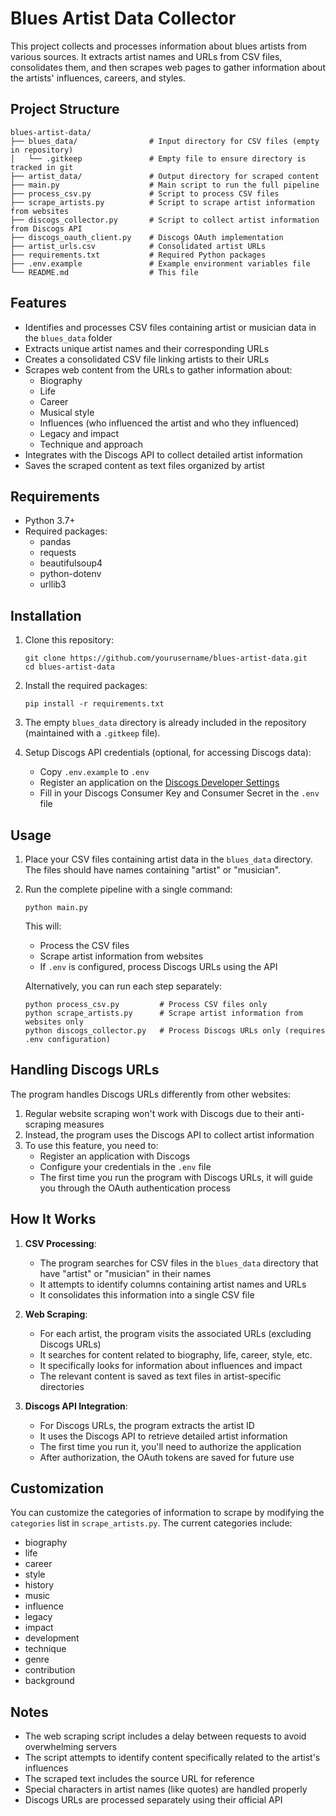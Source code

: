 # Blues Artist Data Collector

This project collects and processes information about blues artists from various sources. It extracts artist names and URLs from CSV files, consolidates them, and then scrapes web pages to gather information about the artists' influences, careers, and styles.

## Project Structure

```
blues-artist-data/
├── blues_data/                # Input directory for CSV files (empty in repository)
│   └── .gitkeep               # Empty file to ensure directory is tracked in git
├── artist_data/               # Output directory for scraped content
├── main.py                    # Main script to run the full pipeline
├── process_csv.py             # Script to process CSV files
├── scrape_artists.py          # Script to scrape artist information from websites
├── discogs_collector.py       # Script to collect artist information from Discogs API
├── discogs_oauth_client.py    # Discogs OAuth implementation
├── artist_urls.csv            # Consolidated artist URLs
├── requirements.txt           # Required Python packages
├── .env.example               # Example environment variables file
└── README.md                  # This file
```

## Features

- Identifies and processes CSV files containing artist or musician data in the `blues_data` folder
- Extracts unique artist names and their corresponding URLs
- Creates a consolidated CSV file linking artists to their URLs
- Scrapes web content from the URLs to gather information about:
  - Biography
  - Life
  - Career
  - Musical style
  - Influences (who influenced the artist and who they influenced)
  - Legacy and impact
  - Technique and approach
- Integrates with the Discogs API to collect detailed artist information
- Saves the scraped content as text files organized by artist

## Requirements

- Python 3.7+
- Required packages:
  - pandas
  - requests
  - beautifulsoup4
  - python-dotenv
  - urllib3

## Installation

1. Clone this repository:
   ```
   git clone https://github.com/yourusername/blues-artist-data.git
   cd blues-artist-data
   ```

2. Install the required packages:
   ```
   pip install -r requirements.txt
   ```

3. The empty `blues_data` directory is already included in the repository (maintained with a `.gitkeep` file).

4. Setup Discogs API credentials (optional, for accessing Discogs data):
   - Copy `.env.example` to `.env`
   - Register an application on the [Discogs Developer Settings](https://www.discogs.com/settings/developers)
   - Fill in your Discogs Consumer Key and Consumer Secret in the `.env` file

## Usage

1. Place your CSV files containing artist data in the `blues_data` directory. The files should have names containing "artist" or "musician".

2. Run the complete pipeline with a single command:
   ```
   python main.py
   ```
   This will:
   - Process the CSV files
   - Scrape artist information from websites
   - If `.env` is configured, process Discogs URLs using the API

   Alternatively, you can run each step separately:
   ```
   python process_csv.py         # Process CSV files only
   python scrape_artists.py      # Scrape artist information from websites only
   python discogs_collector.py   # Process Discogs URLs only (requires .env configuration)
   ```

## Handling Discogs URLs

The program handles Discogs URLs differently from other websites:

1. Regular website scraping won't work with Discogs due to their anti-scraping measures
2. Instead, the program uses the Discogs API to collect artist information
3. To use this feature, you need to:
   - Register an application with Discogs
   - Configure your credentials in the `.env` file
   - The first time you run the program with Discogs URLs, it will guide you through the OAuth authentication process

## How It Works

1. **CSV Processing**:
   - The program searches for CSV files in the `blues_data` directory that have "artist" or "musician" in their names
   - It attempts to identify columns containing artist names and URLs
   - It consolidates this information into a single CSV file

2. **Web Scraping**:
   - For each artist, the program visits the associated URLs (excluding Discogs URLs)
   - It searches for content related to biography, life, career, style, etc.
   - It specifically looks for information about influences and impact
   - The relevant content is saved as text files in artist-specific directories

3. **Discogs API Integration**:
   - For Discogs URLs, the program extracts the artist ID
   - It uses the Discogs API to retrieve detailed artist information
   - The first time you run it, you'll need to authorize the application
   - After authorization, the OAuth tokens are saved for future use

## Customization

You can customize the categories of information to scrape by modifying the `categories` list in `scrape_artists.py`. The current categories include:
- biography
- life
- career
- style
- history
- music
- influence
- legacy
- impact
- development
- technique
- genre
- contribution
- background

## Notes

- The web scraping script includes a delay between requests to avoid overwhelming servers
- The script attempts to identify content specifically related to the artist's influences
- The scraped text includes the source URL for reference
- Special characters in artist names (like quotes) are handled properly
- Discogs URLs are processed separately using their official API

